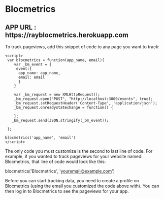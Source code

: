 <h1>Blocmetrics</h1>

<h2>APP URL : https://rayblocmetrics.herokuapp.com</h2>

To track pageviews, add this snippet of code to any page you want to track:
```
<script>
 var blocmetrics = function(app_name, email){
    var _bm_event = {
     event:{
      app_name: app_name,
      email: email
      }
    }

    var _bm_request = new XMLHttpRequest();
    _bm_request.open("POST", "http://localhost:3000/events", true);
    _bm_request.setRequestHeader('Content-Type', 'application/json');
    _bm_request.onreadystatechange = function() {

    };
   _bm_request.send(JSON.stringify(_bm_event));

 };

blocmetrics('app_name', 'email')
</script>
```
The only code you must customize is the second to last line of code. For example, if you wanted to track pageviews for your website named Blocmetrics, that line of code would look like this:

blocmetrics('Blocmetrics', 'youremail@example.com')

Before you can start tracking data, you need to create a profile on Blocmetrics (using the email you customized the code above with). You can then log in to Blocmetrics to see the pageviews for your app.